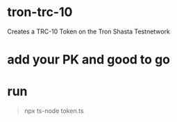 # tron-trc-10
Creates a TRC-10 Token on the Tron Shasta Testnetwork

# add your PK and good to go

# run
> npx ts-node token.ts
